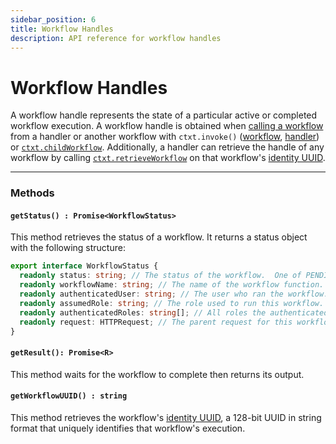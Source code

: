 ```yaml
---
sidebar_position: 6
title: Workflow Handles
description: API reference for workflow handles
---
```


# Workflow Handles
A workflow handle represents the state of a particular active or completed workflow execution.
A workflow handle is obtained when [calling a workflow](../tutorials/workflow-tutorial#asynchronous-workflows) from a handler or another workflow with `ctxt.invoke()` ([workflow](./contexts#workflowctxtinvoketargetclass), [handler](./contexts#handlerctxtinvoketargetclass-workflowuuid)) or [`ctxt.childWorkflow`](./contexts#workflowctxtchildworkflowwf-args).
Additionally, a handler can retrieve the handle of any workflow by calling [`ctxt.retrieveWorkflow`](./contexts#handlerctxtretrieveworkflowworkflowuuid) on that workflow's [identity UUID](../tutorials/workflow-tutorial#workflow-identity).

---

### Methods

#### `getStatus() : Promise<WorkflowStatus>`

This method retrieves the status of a workflow.
It returns a status object with the following structure:

```typescript
export interface WorkflowStatus {
  readonly status: string; // The status of the workflow.  One of PENDING, SUCCESS, or ERROR.
  readonly workflowName: string; // The name of the workflow function.
  readonly authenticatedUser: string; // The user who ran the workflow. Empty string if not set.
  readonly assumedRole: string; // The role used to run this workflow.  Empty string if authorization is not required.
  readonly authenticatedRoles: string[]; // All roles the authenticated user has, if any.
  readonly request: HTTPRequest; // The parent request for this workflow, if any.
}

```

#### `getResult(): Promise<R>`

This method waits for the workflow to complete then returns its output.

#### `getWorkflowUUID() : string`

This method retrieves the workflow's [identity UUID](../tutorials/workflow-tutorial#workflow-identity), a 128-bit UUID in string format that uniquely identifies that workflow's execution.